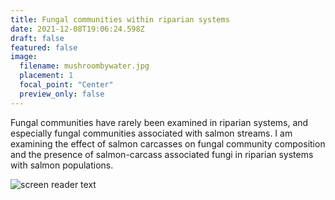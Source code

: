 ```yaml
---
title: Fungal communities within riparian systems
date: 2021-12-08T19:06:24.598Z
draft: false
featured: false
image:
  filename: mushroombywater.jpg
  placement: 1
  focal_point: "Center"
  preview_only: false
---
```

Fungal communities have rarely been examined in riparian systems, and especially fungal communities associated with salmon streams. I am examining the effect of salmon carcasses on fungal community composition and the presence of salmon-carcass associated fungi in riparian systems with salmon populations. 

![screen reader text](amanita.jpg "caption")
